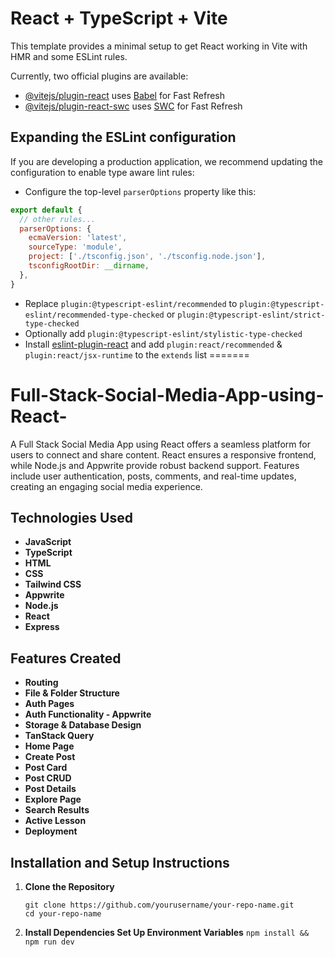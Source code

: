 
# React + TypeScript + Vite

This template provides a minimal setup to get React working in Vite with HMR and some ESLint rules.

Currently, two official plugins are available:

- [@vitejs/plugin-react](https://github.com/vitejs/vite-plugin-react/blob/main/packages/plugin-react/README.md) uses [Babel](https://babeljs.io/) for Fast Refresh
- [@vitejs/plugin-react-swc](https://github.com/vitejs/vite-plugin-react-swc) uses [SWC](https://swc.rs/) for Fast Refresh

## Expanding the ESLint configuration

If you are developing a production application, we recommend updating the configuration to enable type aware lint rules:

- Configure the top-level `parserOptions` property like this:

```js
export default {
  // other rules...
  parserOptions: {
    ecmaVersion: 'latest',
    sourceType: 'module',
    project: ['./tsconfig.json', './tsconfig.node.json'],
    tsconfigRootDir: __dirname,
  },
}
```

- Replace `plugin:@typescript-eslint/recommended` to `plugin:@typescript-eslint/recommended-type-checked` or `plugin:@typescript-eslint/strict-type-checked`
- Optionally add `plugin:@typescript-eslint/stylistic-type-checked`
- Install [eslint-plugin-react](https://github.com/jsx-eslint/eslint-plugin-react) and add `plugin:react/recommended` & `plugin:react/jsx-runtime` to the `extends` list
=======
# Full-Stack-Social-Media-App-using-React-
A Full Stack Social Media App using React offers a seamless platform for users to connect and share content. React ensures a responsive frontend, while Node.js and Appwrite provide robust backend support. Features include user authentication, posts, comments, and real-time updates, creating an engaging social media experience.
>>>>>>> 


## **Technologies Used**
- **JavaScript**
- **TypeScript**
- **HTML**
- **CSS**
- **Tailwind CSS**
- **Appwrite**
- **Node.js**
- **React**
- **Express**

## **Features Created**
- **Routing**
- **File & Folder Structure**
- **Auth Pages**
- **Auth Functionality - Appwrite**
- **Storage & Database Design**
- **TanStack Query**
- **Home Page**
- **Create Post**
- **Post Card**
- **Post CRUD**
- **Post Details**
- **Explore Page**
- **Search Results**
- **Active Lesson**
- **Deployment**

## **Installation and Setup Instructions**

1. **Clone the Repository**
   ```
   git clone https://github.com/yourusername/your-repo-name.git
   cd your-repo-name 

2. **Install Dependencies Set Up Environment Variables**
 ``` npm install && npm run dev  ```



